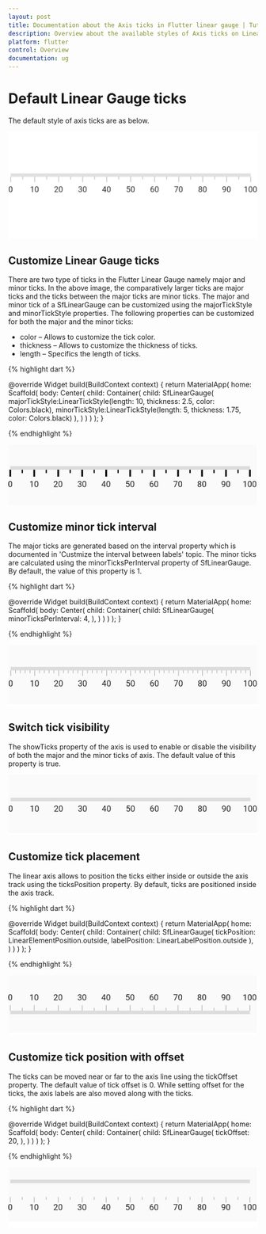 ```yaml
---
layout: post
title: Documentation about the Axis ticks in Flutter linear gauge | Tutorials Flutter Linear Gauge widget| Syncfusion
description: Overview about the available styles of Axis ticks on Linear Gauge Flutter widget.
platform: flutter
control: Overview
documentation: ug
---
```


# Default Linear Gauge ticks

The default style of axis ticks are as below.

![Initialize linear gauge for axis](images/getting-started/default_linear_gauge.png)

## Customize Linear Gauge ticks

There are two type of ticks in the Flutter Linear Gauge namely major and minor ticks. In the above image, the comparatively larger ticks are major ticks and the ticks between the major ticks are minor ticks. The major and minor tick of a SfLinearGauge can be customized using the majorTickStyle and minorTickStyle properties. The following properties can be customized for both the major and the minor ticks:
* color – Allows to customize the tick color.
* thickness – Allows to customize the thickness of ticks.
* length – Specifics the length of ticks.

{% highlight dart %} 

@override
Widget build(BuildContext context) {
  return MaterialApp(
      home: Scaffold(
          body: Center(
              child: Container(
                child: SfLinearGauge(
                  majorTickStyle:LinearTickStyle(length: 10, thickness: 2.5, color: Colors.black),
                  minorTickStyle:LinearTickStyle(length: 5, thickness: 1.75, color: Colors.black)
                ),
              )
          )
      )
  );
}

{% endhighlight %}

![customize the linear gauge axis tick style](images/axis-ticks/axis-tick-style.png)

## Customize minor tick interval

The major ticks are generated based on the interval property which is documented in 'Custmize the interval between labels' topic. The minor ticks are calculated using the minorTicksPerInterval property of SfLinearGauge. By default, the value of this property is 1.

{% highlight dart %} 

@override
Widget build(BuildContext context) {
  return MaterialApp(
      home: Scaffold(
          body: Center(
              child: Container(
                child: SfLinearGauge(
                 minorTicksPerInterval: 4,
                ),
              )
          )
      )
  );
}

{% endhighlight %}

![customize linear gauge ticks per interval](images/axis-ticks/minor-ticks-per-interval.png)

## Switch tick visibility

The showTicks property of the axis is used to enable or disable the visibility of both the major and the minor ticks of axis. The default value of this property is true.

![customize linear gauge ticks visibility](images/axis-ticks/linear-gauge-tick-visibility.png)

## Customize tick placement

The linear axis allows to position the ticks either inside or outside the axis track using the ticksPosition property. By default, ticks are positioned inside the axis track.

{% highlight dart %} 

@override
Widget build(BuildContext context) {
  return MaterialApp(
      home: Scaffold(
          body: Center(
              child: Container(
                child: SfLinearGauge(
                    tickPosition: LinearElementPosition.outside,
                    labelPosition: LinearLabelPosition.outside
                ),
              )
          )
      )
  );
}

{% endhighlight %}

![customize linear gauge ticks visibility](images/axis-ticks/tick-placement.png)



## Customize tick position with offset

The ticks can be moved near or far to the axis line using the tickOffset property. The default value of tick offset is 0. While setting offset for the ticks, the axis labels are also moved along with the ticks.

{% highlight dart %} 

@override
Widget build(BuildContext context) {
  return MaterialApp(
      home: Scaffold(
          body: Center(
              child: Container(
                child: SfLinearGauge(
                   tickOffset: 20,
                ),
              )
          )
      )
  );
}

{% endhighlight %}

![customize linear gauge ticks offset from axis](images/axis-ticks/customize-tick-offset.png)

